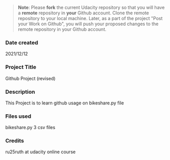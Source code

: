 >**Note**: Please **fork** the current Udacity repository so that you will have a **remote** repository in **your** Github account. Clone the remote repository to your local machine. Later, as a part of the project "Post your Work on Github", you will push your proposed changes to the remote repository in your Github account.

### Date created
2021/12/12

### Project Title
Github Project (revised)

### Description
This Project is to learn github usage on bikeshare.py file

### Files used
bikeshare.py
3 csv files

### Credits
ru25ruth at udacity online course
